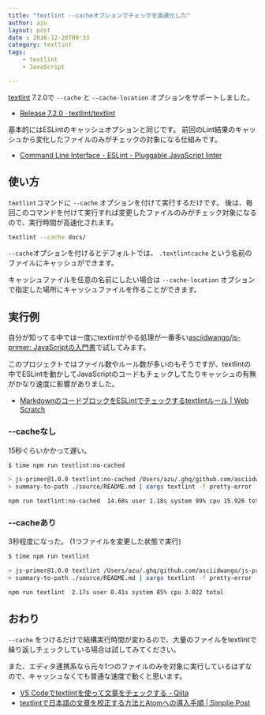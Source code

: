 ```yaml
---
title: "textlint --cacheオプションでチェックを高速化した"
author: azu
layout: post
date : 2016-12-28T09:33
category: textlint
tags:
    - textlint
    - JavaScript

---
```


[textlint](https://github.com/textlint/textlint "textlint") 7.2.0で `--cache` と `--cache-location` オプションをサポートしました。

- [Release 7.2.0 · textlint/textlint](https://github.com/textlint/textlint/releases/tag/7.2.0 "Release 7.2.0 · textlint/textlint")

基本的にはESLintのキャッシュオプションと同じです。
前回のLint結果のキャッシュから変化したファイルのみがチェックの対象になる仕組みです。

- [Command Line Interface - ESLint - Pluggable JavaScript linter](http://eslint.org/docs/user-guide/command-line-interface#caching "Command Line Interface - ESLint - Pluggable JavaScript linter")

## 使い方

`textlint`コマンドに `--cache` オプションを付けて実行するだけです。
後は、毎回このコマンドを付けて実行すれば変更したファイルのみがチェック対象になるので、実行時間が高速化されます。

```sh
textlint --cache docs/
```

`--cache`オプションを付けるとデフォルトでは、 `.textlintcache` という名前のファイルにキャッシュができます。

キャッシュファイルを任意の名前にしたい場合は `--cache-location` オプションで指定した場所にキャッシュファイルを作ることができます。

## 実行例

自分が知ってる中では一度にtextlintがやる処理が一番多い[asciidwango/js-primer: JavaScriptの入門書](https://github.com/asciidwango/js-primer "asciidwango/js-primer: JavaScriptの入門書")で試してみます。

このプロジェクトではファイル数やルール数が多いのもそうですが、textlintの中でESLintを動かしてJavaScriptのコードもチェックしてたりキャッシュの有無がかなり速度に影響がありました。

- [MarkdownのコードブロックをESLintでチェックするtextlintルール | Web Scratch](http://efcl.info/2016/07/06/eslint-with-textlint/ "MarkdownのコードブロックをESLintでチェックするtextlintルール | Web Scratch")

### --cacheなし

15秒ぐらいかかって遅い。

```sh
$ time npm run textlint:no-cached

> js-primer@1.0.0 textlint:no-cached /Users/azu/.ghq/github.com/asciidwango/js-primer
> summary-to-path ./source/README.md | xargs textlint -f pretty-error

npm run textlint:no-cached  14.68s user 1.18s system 99% cpu 15.926 total
```

### --cacheあり

3秒程度になった。
(1つファイルを変更した状態で実行)

```sh
$ time npm run textlint

> js-primer@1.0.0 textlint /Users/azu/.ghq/github.com/asciidwango/js-primer
> summary-to-path ./source/README.md | xargs textlint -f pretty-error --cache

npm run textlint  2.17s user 0.41s system 85% cpu 3.022 total

```

## おわり

`--cache` をつけるだけで結構実行時間が変わるので、大量のファイルをtextlintで繰り返しチェックしている場合は試してみてください。

また、エディタ連携系なら元々1つのファイルのみを対象に実行しているはずなので、キャッシュなくても普通な速度で動くと思います。


- [VS Codeでtextlintを使って文章をチェックする - Qiita](http://qiita.com/azu/items/2c565a38df5ed4c9f4e1)
- [textlintで日本語の文章を校正する方法とAtomへの導入手順 | Simplie Post](http://post.simplie.jp/posts/51)
